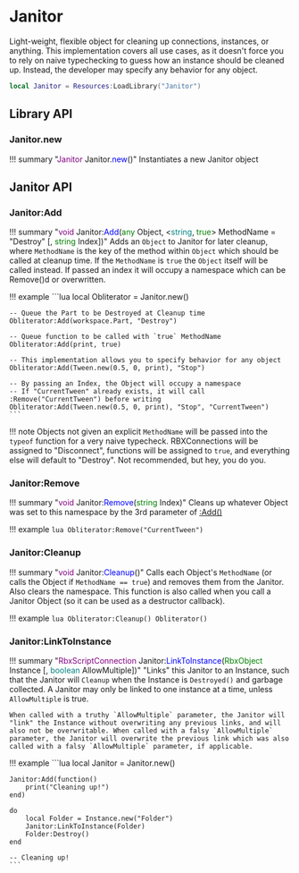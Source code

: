 # Janitor
Light-weight, flexible object for cleaning up connections, instances, or anything. This implementation covers all use cases, as it doesn't force you to rely on naive typechecking to guess how an instance should be cleaned up. Instead, the developer may specify any behavior for any object.

```lua
local Janitor = Resources:LoadLibrary("Janitor")
```

## Library API

### Janitor.new

!!! summary "<span style="color:purple;">Janitor</span> Janitor.<span style="color:blue;">new</span>()"
	Instantiates a new Janitor object

## Janitor API

### Janitor:Add

!!! summary "<span style="color:purple;">void</span> Janitor:<span style="color:blue;">Add</span>(<span style="color:green;">any</span> Object, <<span style="color:teal;">string</span>, <span style="color:green;">true</span>> MethodName = "Destroy" [, <span style="color:green;">string</span> Index])"
	Adds an `Object` to Janitor for later cleanup, where `MethodName` is the key of the method within `Object` which should be called at cleanup time. If the `MethodName` is `true` the `Object` itself will be called instead. If passed an index it will occupy a namespace which can be Remove()d or overwritten.

!!! example
	```lua
	local Obliterator = Janitor.new()

	-- Queue the Part to be Destroyed at Cleanup time
	Obliterator:Add(workspace.Part, "Destroy")

	-- Queue function to be called with `true` MethodName
	Obliterator:Add(print, true)

	-- This implementation allows you to specify behavior for any object
	Obliterator:Add(Tween.new(0.5, 0, print), "Stop")

	-- By passing an Index, the Object will occupy a namespace
	-- If "CurrentTween" already exists, it will call :Remove("CurrentTween") before writing
	Obliterator:Add(Tween.new(0.5, 0, print), "Stop", "CurrentTween")
	```

!!! note
	Objects not given an explicit `MethodName` will be passed into the `typeof` function for a very naive typecheck. RBXConnections will be assigned to "Disconnect", functions will be assigned to `true`, and everything else will default to "Destroy". Not recommended, but hey, you do you.

### Janitor:Remove

!!! summary "<span style="color:purple;">void</span> Janitor:<span style="color:blue;">Remove</span>(<span style="color:green;">string</span> Index)"
	Cleans up whatever Object was set to this namespace by the 3rd parameter of [:Add()](https://rostrap.github.io/Libraries/Events/Janitor/#janitoradd)

!!! example
	```lua
	Obliterator:Remove("CurrentTween")
	```

### Janitor:Cleanup

!!! summary "<span style="color:purple;">void</span> Janitor:<span style="color:blue;">Cleanup</span>()"
	Calls each Object's `MethodName` (or calls the Object if `MethodName == true`) and removes them from the Janitor. Also clears the namespace. This function is also called when you call a Janitor Object (so it can be used as a destructor callback).

!!! example
	```lua
	Obliterator:Cleanup()
	Obliterator()
	```

### Janitor:LinkToInstance

!!! summary "<span style="color:purple;">RbxScriptConnection</span> Janitor:<span style="color:blue;">LinkToInstance</span>(<span style="color:green;">RbxObject</span> Instance [, <span style="color:teal;">boolean</span> AllowMultiple])"
	"Links" this Janitor to an Instance, such that the Janitor will `Cleanup` when the Instance is `Destroyed()` and garbage collected. A Janitor may only be linked to one instance at a time, unless `AllowMultiple` is true.

	When called with a truthy `AllowMultiple` parameter, the Janitor will "link" the Instance without overwriting any previous links, and will also not be overwritable. When called with a falsy `AllowMultiple` parameter, the Janitor will overwrite the previous link which was also called with a falsy `AllowMultiple` parameter, if applicable.

!!! example
	```lua
	local Janitor = Janitor.new()

	Janitor:Add(function()
		print("Cleaning up!")
	end)

	do
		local Folder = Instance.new("Folder")
		Janitor:LinkToInstance(Folder)
		Folder:Destroy()
	end

	-- Cleaning up!
	```
